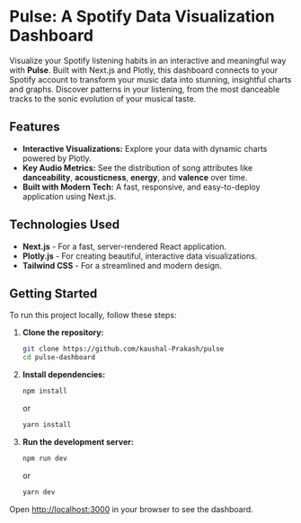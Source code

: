 # Pulse: A Spotify Data Visualization Dashboard

Visualize your Spotify listening habits in an interactive and meaningful way with **Pulse**. Built with Next.js and Plotly, this dashboard connects to your Spotify account to transform your music data into stunning, insightful charts and graphs. Discover patterns in your listening, from the most danceable tracks to the sonic evolution of your musical taste.

## Features

  - **Interactive Visualizations:** Explore your data with dynamic charts powered by Plotly.
  - **Key Audio Metrics:** See the distribution of song attributes like **danceability**, **acousticness**, **energy**, and **valence** over time.
  - **Built with Modern Tech:** A fast, responsive, and easy-to-deploy application using Next.js.

## Technologies Used

  * **Next.js** - For a fast, server-rendered React application.
  * **Plotly.js** - For creating beautiful, interactive data visualizations.
  * **Tailwind CSS** - For a streamlined and modern design.

## Getting Started

To run this project locally, follow these steps:

1.  **Clone the repository:**

    ```bash
    git clone https://github.com/kaushal-Prakash/pulse
    cd pulse-dashboard
    ```

2.  **Install dependencies:**

    ```bash
    npm install
    ```

    or

    ```bash
    yarn install
    ```

3.  **Run the development server:**

    ```bash
    npm run dev
    ```

    or

    ```bash
    yarn dev
    ```

Open [http://localhost:3000](http://localhost:3000) in your browser to see the dashboard.
